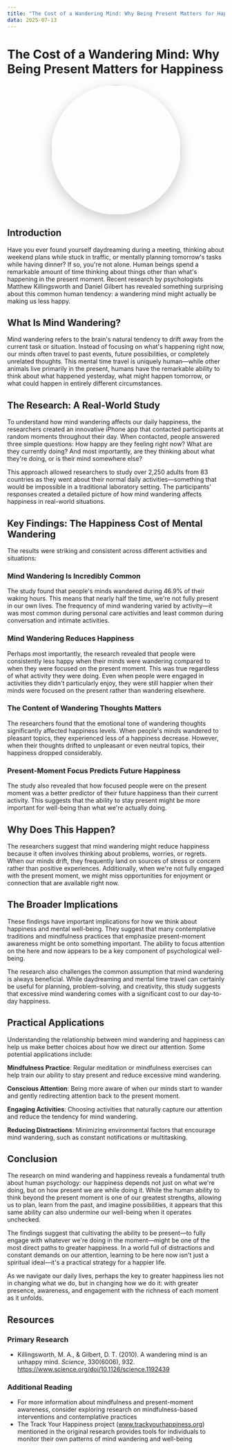 ```yaml
---
title: "The Cost of a Wandering Mind: Why Being Present Matters for Happiness"
data: 2025-07-13
---
```


# The Cost of a Wandering Mind: Why Being Present Matters for Happiness
<img src="https://tatva.sumityadav.com.np/posts/2025/07/07/love/duality.png" alt="Love" style="display: block; margin: 20px auto; border-radius: 50%; width: 300px; height: 300px; object-fit: cover; box-shadow: 0 10px 30px rgba(0,0,0,0.2);">

## Introduction

Have you ever found yourself daydreaming during a meeting, thinking about weekend plans while stuck in traffic, or mentally planning tomorrow's tasks while having dinner? If so, you're not alone. Human beings spend a remarkable amount of time thinking about things other than what's happening in the present moment. Recent research by psychologists Matthew Killingsworth and Daniel Gilbert has revealed something surprising about this common human tendency: a wandering mind might actually be making us less happy.

## What Is Mind Wandering?

Mind wandering refers to the brain's natural tendency to drift away from the current task or situation. Instead of focusing on what's happening right now, our minds often travel to past events, future possibilities, or completely unrelated thoughts. This mental time travel is uniquely human—while other animals live primarily in the present, humans have the remarkable ability to think about what happened yesterday, what might happen tomorrow, or what could happen in entirely different circumstances.

## The Research: A Real-World Study

To understand how mind wandering affects our daily happiness, the researchers created an innovative iPhone app that contacted participants at random moments throughout their day. When contacted, people answered three simple questions: How happy are they feeling right now? What are they currently doing? And most importantly, are they thinking about what they're doing, or is their mind somewhere else?

This approach allowed researchers to study over 2,250 adults from 83 countries as they went about their normal daily activities—something that would be impossible in a traditional laboratory setting. The participants' responses created a detailed picture of how mind wandering affects happiness in real-world situations.

## Key Findings: The Happiness Cost of Mental Wandering

The results were striking and consistent across different activities and situations:

### Mind Wandering Is Incredibly Common
The study found that people's minds wandered during 46.9% of their waking hours. This means that nearly half the time, we're not fully present in our own lives. The frequency of mind wandering varied by activity—it was most common during personal care activities and least common during conversation and intimate activities.

### Mind Wandering Reduces Happiness
Perhaps most importantly, the research revealed that people were consistently less happy when their minds were wandering compared to when they were focused on the present moment. This was true regardless of what activity they were doing. Even when people were engaged in activities they didn't particularly enjoy, they were still happier when their minds were focused on the present rather than wandering elsewhere.

### The Content of Wandering Thoughts Matters
The researchers found that the emotional tone of wandering thoughts significantly affected happiness levels. When people's minds wandered to pleasant topics, they experienced less of a happiness decrease. However, when their thoughts drifted to unpleasant or even neutral topics, their happiness dropped considerably.

### Present-Moment Focus Predicts Future Happiness
The study also revealed that how focused people were on the present moment was a better predictor of their future happiness than their current activity. This suggests that the ability to stay present might be more important for well-being than what we're actually doing.

## Why Does This Happen?

The researchers suggest that mind wandering might reduce happiness because it often involves thinking about problems, worries, or regrets. When our minds drift, they frequently land on sources of stress or concern rather than positive experiences. Additionally, when we're not fully engaged with the present moment, we might miss opportunities for enjoyment or connection that are available right now.

## The Broader Implications

These findings have important implications for how we think about happiness and mental well-being. They suggest that many contemplative traditions and mindfulness practices that emphasize present-moment awareness might be onto something important. The ability to focus attention on the here and now appears to be a key component of psychological well-being.

The research also challenges the common assumption that mind wandering is always beneficial. While daydreaming and mental time travel can certainly be useful for planning, problem-solving, and creativity, this study suggests that excessive mind wandering comes with a significant cost to our day-to-day happiness.

## Practical Applications

Understanding the relationship between mind wandering and happiness can help us make better choices about how we direct our attention. Some potential applications include:

**Mindfulness Practice**: Regular meditation or mindfulness exercises can help train our ability to stay present and reduce excessive mind wandering.

**Conscious Attention**: Being more aware of when our minds start to wander and gently redirecting attention back to the present moment.

**Engaging Activities**: Choosing activities that naturally capture our attention and reduce the tendency for mind wandering.

**Reducing Distractions**: Minimizing environmental factors that encourage mind wandering, such as constant notifications or multitasking.

## Conclusion

The research on mind wandering and happiness reveals a fundamental truth about human psychology: our happiness depends not just on what we're doing, but on how present we are while doing it. While the human ability to think beyond the present moment is one of our greatest strengths, allowing us to plan, learn from the past, and imagine possibilities, it appears that this same ability can also undermine our well-being when it operates unchecked.

The findings suggest that cultivating the ability to be present—to fully engage with whatever we're doing in the moment—might be one of the most direct paths to greater happiness. In a world full of distractions and constant demands on our attention, learning to be here now isn't just a spiritual ideal—it's a practical strategy for a happier life.

As we navigate our daily lives, perhaps the key to greater happiness lies not in changing what we do, but in changing how we do it: with greater presence, awareness, and engagement with the richness of each moment as it unfolds.

## Resources

### Primary Research
- Killingsworth, M. A., & Gilbert, D. T. (2010). A wandering mind is an unhappy mind. *Science*, 330(6006), 932. https://www.science.org/doi/10.1126/science.1192439

### Additional Reading
- For more information about mindfulness and present-moment awareness, consider exploring research on mindfulness-based interventions and contemplative practices
- The Track Your Happiness project (www.trackyourhappiness.org) mentioned in the original research provides tools for individuals to monitor their own patterns of mind wandering and well-being
